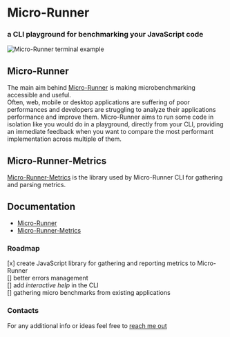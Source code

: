 # Micro-Runner
### a CLI playground for benchmarking your JavaScript code 

![Micro-Runner terminal example](https://github.com/lucamezzalira/micro-runner/raw/master/micro-runner.png "Micro-Runner terminal example")

## Micro-Runner
The main aim behind [Micro-Runner](https://github.com/lucamezzalira/micro-runner/blob/master/micro-runner/README.md) is making microbenchmarking accessible and useful.    
Often, web, mobile or desktop applications are suffering of poor performances and developers are struggling to analyze their applications performance and improve them.
Micro-Runner aims to run some code in isolation like you would do in a  playground, directly from your CLI, providing an immediate feedback when you want to compare the most performant implementation across multiple of them.

## Micro-Runner-Metrics
[Micro-Runner-Metrics](https://github.com/lucamezzalira/micro-runner/blob/master/micro-runner-metrics/README.md) is the library used by Micro-Runner CLI for gathering and parsing metrics.    

## Documentation
- [Micro-Runner](https://github.com/lucamezzalira/micro-runner/blob/master/micro-runner/README.md)
- [Micro-Runner-Metrics](https://github.com/lucamezzalira/micro-runner/blob/master/micro-runner-metrics/README.md)

### Roadmap
[x] create JavaScript library for gathering and reporting metrics to Micro-Runner   
[] better errors management    
[] add _interactive help_ in the CLI     
[] gathering micro benchmarks from existing applications      

### Contacts
For any additional info or ideas feel free to [reach me out](mailto:mezzalab@gmail.com)
